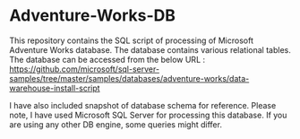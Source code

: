# Adventure-Works-DB

This repository contains the SQL script of processing of Microsoft Adventure Works database. The database contains various relational tables.
The database can be accessed from the below URL : https://github.com/microsoft/sql-server-samples/tree/master/samples/databases/adventure-works/data-warehouse-install-script

I have also included snapshot of database schema for reference.
Please note, I have used Microsoft SQL Server for processing this database. If you are using any other DB engine, some queries might differ.
